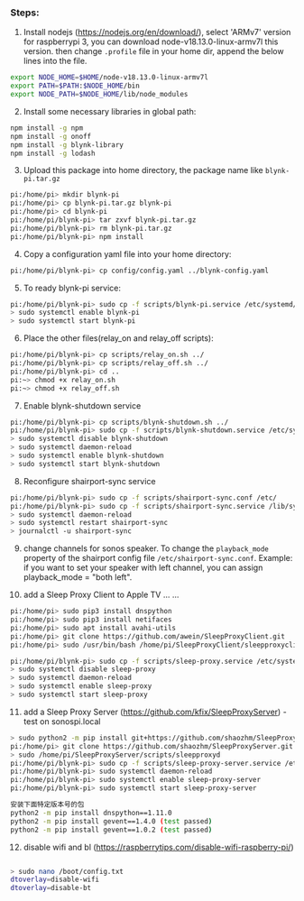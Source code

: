 ### Steps:
1. Install nodejs (https://nodejs.org/en/download/), select 'ARMv7' version for raspberrypi 3, you can download node-v18.13.0-linux-armv7l this version. then change `.profile` file in your home dir, append the below lines into the file.
``` sh
export NODE_HOME=$HOME/node-v18.13.0-linux-armv7l
export PATH=$PATH:$NODE_HOME/bin
export NODE_PATH=$NODE_HOME/lib/node_modules
```

2. Install some necessary libraries in global path:
``` sh
npm install -g npm
npm install -g onoff
npm install -g blynk-library
npm install -g lodash
```

3. Upload this package into home directory, the package name like `blynk-pi.tar.gz`
``` sh
pi:/home/pi> mkdir blynk-pi
pi:/home/pi> cp blynk-pi.tar.gz blynk-pi
pi:/home/pi> cd blynk-pi
pi:/home/pi/blynk-pi> tar zxvf blynk-pi.tar.gz
pi:/home/pi/blynk-pi> rm blynk-pi.tar.gz
pi:/home/pi/blynk-pi> npm install
```

4. Copy a configuration yaml file into your home directory:
``` sh
pi:/home/pi/blynk-pi> cp config/config.yaml ../blynk-config.yaml
```

5. To ready blynk-pi service:
``` sh 
pi:/home/pi/blynk-pi> sudo cp -f scripts/blynk-pi.service /etc/systemd/system/
> sudo systemctl enable blynk-pi
> sudo systemctl start blynk-pi
```

6. Place the other files(relay_on and relay_off scripts):
``` sh
pi:/home/pi/blynk-pi> cp scripts/relay_on.sh ../
pi:/home/pi/blynk-pi> cp scripts/relay_off.sh ../
pi:/home/pi/blynk-pi> cd ..
pi:~> chmod +x relay_on.sh
pi:~> chmod +x relay_off.sh
```

7. Enable blynk-shutdown service
``` sh 
pi:/home/pi/blynk-pi> cp scripts/blynk-shutdown.sh ../
pi:/home/pi/blynk-pi> sudo cp -f scripts/blynk-shutdown.service /etc/systemd/system/
> sudo systemctl disable blynk-shutdown
> sudo systemctl daemon-reload
> sudo systemctl enable blynk-shutdown
> sudo systemctl start blynk-shutdown
```

8. Reconfigure shairport-sync service
``` sh 
pi:/home/pi/blynk-pi> sudo cp -f scripts/shairport-sync.conf /etc/
pi:/home/pi/blynk-pi> sudo cp -f scripts/shairport-sync.service /lib/systemd/system/
> sudo systemctl daemon-reload
> sudo systemctl restart shairport-sync
> journalctl -u shairport-sync
```

9. change channels for sonos speaker. To change the  `playback_mode` property of the shairport config file `/etc/shairport-sync.conf`. Example: if you want to set your speaker with left channel, you can assign playback_mode = "both left".

10. add a Sleep Proxy Client to Apple TV ... ...
``` sh
pi:/home/pi> sudo pip3 install dnspython
pi:/home/pi> sudo pip3 install netifaces
pi:/home/pi> sudo apt install avahi-utils
pi:/home/pi> git clone https://github.com/awein/SleepProxyClient.git
pi:/home/pi> sudo /usr/bin/bash /home/pi/SleepProxyClient/sleepproxyclient.sh

pi:/home/pi/blynk-pi> sudo cp -f scripts/sleep-proxy.service /etc/systemd/system/
> sudo systemctl disable sleep-proxy
> sudo systemctl daemon-reload
> sudo systemctl enable sleep-proxy
> sudo systemctl start sleep-proxy
```

11. add a Sleep Proxy Server (https://github.com/kfix/SleepProxyServer) - test on sonospi.local
``` sh 
> sudo python2 -m pip install git+https://github.com/shaozhm/SleepProxyServer.git
pi:/home/pi> git clone https://github.com/shaozhm/SleepProxyServer.git
> sudo /home/pi/SleepProxyServer/scripts/sleepproxyd
pi:/home/pi/blynk-pi> sudo cp -f scripts/sleep-proxy-server.service /etc/systemd/system/
pi:/home/pi/blynk-pi> sudo systemctl daemon-reload
pi:/home/pi/blynk-pi> sudo systemctl enable sleep-proxy-server
pi:/home/pi/blynk-pi> sudo systemctl start sleep-proxy-server

安装下面特定版本号的包
python2 -m pip install dnspython==1.11.0
python2 -m pip install gevent==1.4.0 (test passed)
python2 -m pip install gevent==1.0.2 (test passed)

```

12. disable wifi and bl (https://raspberrytips.com/disable-wifi-raspberry-pi/)
``` sh

> sudo nano /boot/config.txt
dtoverlay=disable-wifi
dtoverlay=disable-bt

```